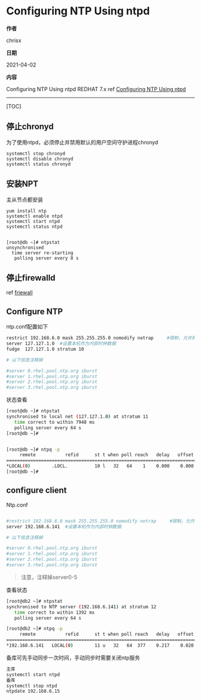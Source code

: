 # Configuring NTP Using ntpd

**作者**

chrisx

**日期**

2021-04-02

**内容**

Configuring NTP Using ntpd
REDHAT 7.x ref [Configuring NTP Using ntpd](https://access.redhat.com/documentation/en-us/red_hat_enterprise_linux/7/html/system_administrators_guide/ch-configuring_ntp_using_ntpd)

----

[TOC]

## 停止chronyd

为了使用ntpd，必须停止并禁用默认的用户空间守护进程chronyd

```shell
systemctl stop chronyd
systemctl disable chronyd
systemctl status chronyd

```

## 安装NPT

主从节点都安装

```shell
yum install ntp
systemctl enable ntpd
systemctl start ntpd
systemctl status ntpd


[root@db ~]# ntpstat
unsynchronised
  time server re-starting
   polling server every 8 s
```

## 停止firewalld

ref [friewall](./firewall.md)

## Configure NTP

ntp.conf配置如下

```bash
restrict 192.168.6.0 mask 255.255.255.0 nomodify notrap     #限制，允许网段连接ntp服务器
server 127.127.1.0  #设置本机作为内部时钟数据
fudge  127.127.1.0 stratum 10

# 以下信息注释掉

#server 0.rhel.pool.ntp.org iburst
#server 1.rhel.pool.ntp.org iburst
#server 2.rhel.pool.ntp.org iburst
#server 3.rhel.pool.ntp.org iburst
```

状态查看

```bash
[root@db ~]# ntpstat
synchronised to local net (127.127.1.0) at stratum 11
   time correct to within 7948 ms
   polling server every 64 s
[root@db ~]#


[root@db ~]# ntpq -p
     remote           refid      st t when poll reach   delay   offset  jitter
==============================================================================
*LOCAL(0)        .LOCL.          10 l   32   64    1    0.000    0.000   0.000
[root@db ~]#

```

## configure client

Ntp.conf

```bash

#restrict 192.168.6.0 mask 255.255.255.0 nomodify notrap     #限制，允许网段连接ntp服务器
server 192.168.6.141  #设置本机作为内部时钟数据

# 以下信息注释掉

#server 0.rhel.pool.ntp.org iburst
#server 1.rhel.pool.ntp.org iburst
#server 2.rhel.pool.ntp.org iburst
#server 3.rhel.pool.ntp.org iburst
```

> 注意，注释掉server0-5

查看状态

```bash
[root@db2 ~]# ntpstat
synchronised to NTP server (192.168.6.141) at stratum 12
   time correct to within 1392 ms
   polling server every 64 s

[root@db2 ~]# ntpq -p
     remote           refid      st t when poll reach   delay   offset  jitter
==============================================================================
*192.168.6.141   LOCAL(0)        11 u   32   64  377    0.217    0.020   0.045

```

备库可先手动同步一次时间，手动同步时需要关闭ntp服务

```bash
主库
systemctl start ntpd
备库
systemctl stop ntpd
ntpdate 192.168.6.15

```

<!--
# How to setup a NTP server which can synchorize with an Internet time source and provide time service for internal servers?

 SOLUTION UNVERIFIED - 已更新 2014年八月21日04:34 - 
English
环境
*
Red Hat Enterprise Linux 3,4,5,6


问题
I need to setup a NTP server that synchronises with an internet time source, and, at the same time provides time services for my intranet servers. How can this be achieved?
决议
	* 
For example, I have a ntp server with the external ip address 10.66.129.30 and internal ip address 192.168.10.10.
	* 
In the example configuration shown, the ntpd service will be configured to allow hosts within IP subnets (192.168.10.0/255.255.255.0) to use this server as an NTP server. Queries from all other hosts except localhost (127.0.0.1) will not be accepted, and only the servers named with server statements will be trusted as stable time sources we synchronize to.


NTP server
	* 
The example /etc/ntp.conf is shown below. Please see kbase article How do I configure the ntpd service in Red Hat Enterprise Linux to function as an NTP time server for a network of NTP clients? for more details.


Raw

    # egrep -v "^#|^$" /etc/ntp.conf
    restrict default kod nomodify notrap nopeer noquery
    restrict 127.0.0.1
    driftfile /var/lib/ntp/drift
    keys /etc/ntp/keys
    restrict clock.util.phx2.redhat.com mask 255.255.255.255 nomodify notrap noquery
    restrict 192.168.10.0 mask 255.255.255.0 nomodify notrap
    server clock.util.phx2.redhat.com
    server 127.127.1.0
    fudge  127.127.1.0 stratum 10
	* 
After editing the /etc/ntp.conf restart the ntp service to make the changes active:


Raw
# service ntpd restart
	* 
Then, after a few minutes, check that the ntp server is trusted (as shown by the asterisk):


Raw

    # ntpq -p
         remote           refid      st t when poll reach   delay   offset  jitter
    ==============================================================================
    *clock.util.phx2 .CDMA.           1 u   36   64  377  271.580  -15.879   2.112
     LOCAL(0)        .LOCL.          10 l   32   64  377    0.000    0.000   0.001
NTP Client
	* 
On the ntp client, run "system-config-time" and specify 192.168.10.10 as ntp server. Below are the relevant lines of the configuration file:


Raw

    restrict 127.0.0.1
    restrict -6 ::1
    server 192.168.10.10
    restrict 192.168.10.10 mask 255.255.255.255 nomodify notrap noquery
	* 
Then restarting the ntpd service on the client, and run ntpq -p, and check that client is syncing with the server:


Raw

    # ntpq -p
         remote           refid      st t when poll reach   delay   offset  jitter
    ==============================================================================
     LOCAL(0)        .LOCL.          10 l   54   64  377    0.000    0.000   0.001
    *192.168.10.10   10.5.26.10       2 u   48   64  377    0.129   -1.733   0.468
 
From <https://access.redhat.com/solutions/39816>
-->
